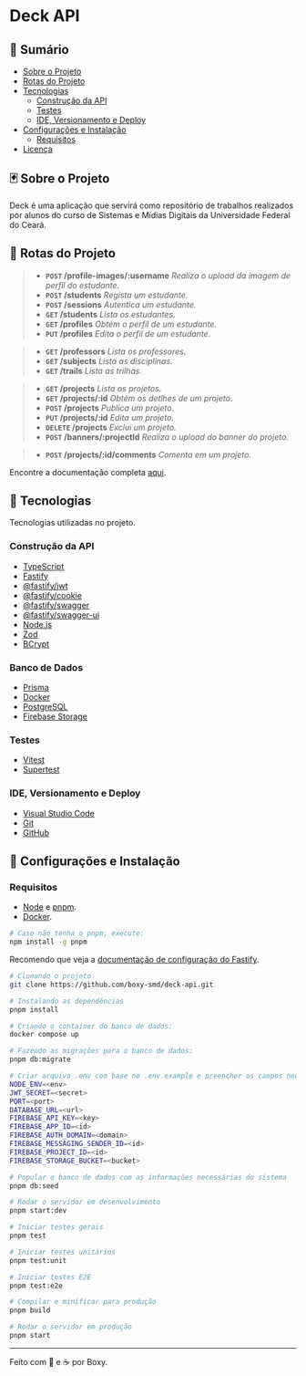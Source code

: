 # Deck API

## :bookmark: **Sumário**

- [Sobre o Projeto](#black_joker-sobre-o-projeto)
- [Rotas do Projeto](#file_folder-rotas-do-projeto)
- [Tecnologias](#wrench-tecnologias)
  - [Construção da API](#construção-da-api)
  - [Testes](#testes)
  - [IDE, Versionamento e Deploy](#ide-versionamento-e-deploy)
- [Configurações e Instalação](#rocket-configurações-e-instalação)
  - [Requisitos](#requisitos)
- [Licença](#balance_scale-licença)

## :black_joker: **Sobre o Projeto**

Deck é uma aplicação que servirá como repositório de trabalhos realizados por alunos do curso de Sistemas e Mídias Digitais da Universidade Federal do Ceará.

## :file_folder: Rotas do Projeto

> - **`POST` /profile-images/:username** _Realiza o upload da imagem de perfil do estudante._
> - **`POST` /students** _Regista um estudante._
> - **`POST` /sessions** _Autentica um estudante._
> - **`GET` /students** _Lista os estudantes._
> - **`GET` /profiles** _Obtém o perfil de um estudante._
> - **`PUT` /profiles** _Edita o perfil de um estudante._

> - **`GET` /professors** _Lista os professores._
> - **`GET` /subjects** _Lista as disciplinas._
> - **`GET` /trails** _Lista as trilhas._

> - **`GET` /projects** _Lista os projetos._
> - **`GET` /projects/:id** _Obtém os detlhes de um projeto._
> - **`POST` /projects** _Publica um projeto._
> - **`PUT` /projects/:id** _Edita um projeto._
> - **`DELETE` /projects** _Exclui um projeto._
> - **`POST` /banners/:projectId** _Realiza o upload do banner do projeto._

> - **`POST` /projects/:id/comments** _Comenta em um projeto._

Encontre a documentação completa [aqui](https://deck-api.onrender.com/docs).

## :wrench: **Tecnologias**

Tecnologias utilizadas no projeto.

### **Construção da API**

- [TypeScript](https://www.typescriptlang.org)
- [Fastify](https://fastify.dev)
- [@fastify/jwt](https://github.com/fastify/fastify-jwt)
- [@fastify/cookie](https://github.com/fastify/fastify-cookie)
- [@fastify/swagger](https://github.com/fastify/fastify-swagger)
- [@fastify/swagger-ui](https://github.com/fastify/fastify-swagger-ui)
- [Node.js](https://nodejs.org/en)
- [Zod](https://zod.dev)
- [BCrypt](https://www.npmjs.com/package/bcrypt)

### **Banco de Dados**

- [Prisma](https://www.prisma.io/)
- [Docker](https://www.docker.com/)
- [PostgreSQL](https://www.postgresql.org/)
- [Firebase Storage](https://firebase.google.com/docs/storage)

### **Testes**

- [Vitest](https://vitest.dev)
- [Supertest](https://www.npmjs.com/package/supertest)

### **IDE, Versionamento e Deploy**

- [Visual Studio Code](https://code.visualstudio.com)
- [Git](https://git-scm.com)
- [GitHub](https://github.com)

## :rocket: **Configurações e Instalação**

### Requisitos

- [Node](https://nodejs.org/) e [pnpm](https://pnpm.io/pt/).
- [Docker](https://www.docker.com/).

```sh
# Caso não tenha o pnpm, execute:
npm install -g pnpm
```

Recomendo que veja a [documentação de configuração do Fastify](https://fastify.dev/docs/latest/Reference/).

```sh
# Clonando o projeto
git clone https://github.com/boxy-smd/deck-api.git

# Instalando as dependências
pnpm install

# Criando o container do banco de dados:
docker compose up

# Fazendo as migrações para o banco de dados:
pnpm db:migrate

# Criar arquivo .env com base no .env.example e preencher os campos necessários
NODE_ENV=<env>
JWT_SECRET=<secret>
PORT=<port>
DATABASE_URL=<url>
FIREBASE_API_KEY=<key>
FIREBASE_APP_ID=<id>
FIREBASE_AUTH_DOMAIN=<domain>
FIREBASE_MESSAGING_SENDER_ID=<id>
FIREBASE_PROJECT_ID=<id>
FIREBASE_STORAGE_BUCKET=<bucket>

# Popular o banco de dados com as informações necessárias do sistema
pnpm db:seed

# Rodar o servidor em desenvolvimento
pnpm start:dev

# Iniciar testes gerais
pnpm test

# Iniciar testes unitários
pnpm test:unit

# Iniciar testes E2E
pnpm test:e2e

# Compilar e minificar para produção
pnpm build

# Rodar o servidor em produção
pnpm start
```

---

Feito com 💙 e ☕ por Boxy.
